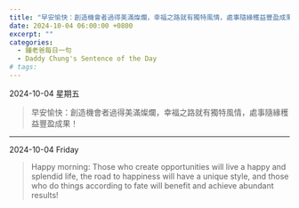 ```yaml
---
title: "早安愉快：創造機會者過得美滿燦爛，幸福之路就有獨特風情，處事隨緣穫益豐盈成果！ <br> Happy morning: Those who create opportunities will live a happy and splendid life, the road to happiness will have a unique style, and those who do things according to fate will benefit and achieve abundant results!"
date: 2024-10-04 06:00:00 +0800
excerpt: ""
categories:
  - 鍾老爸每日一句
  - Daddy Chung's Sentence of the Day
# tags:
---
```


2024-10-04 星期五

> 早安愉快：創造機會者過得美滿燦爛，幸福之路就有獨特風情，處事隨緣穫益豐盈成果！

---

2024-10-04 Friday

> Happy morning: Those who create opportunities will live a happy and splendid life, the road to happiness will have a unique style, and those who do things according to fate will benefit and achieve abundant results!
